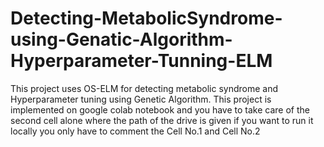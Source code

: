 # Detecting-MetabolicSyndrome-using-Genatic-Algorithm-Hyperparameter-Tunning-ELM
This project uses OS-ELM for detecting metabolic syndrome and Hyperparameter tuning using Genetic Algorithm.  This project is implemented on google colab notebook and you have to take care of the second cell alone where the path of the drive is given if you want to run it locally you only have to comment the Cell No.1 and Cell No.2
